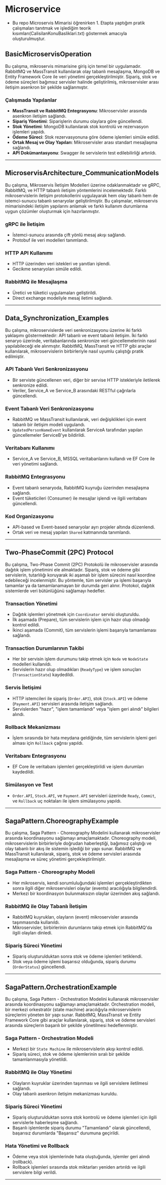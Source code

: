 # Microservice
- Bu repo Microservis Mimarisi öğrenirken 1. Etapta yaptığım pratik çalışmaları tanıtmak ve işlediğim teorik kısımları(CalisilanKonuBasliklari.txt) göstermek amacıyla oluşturulmuştur.

## BasicMicroservisOperation

Bu çalışma, mikroservis mimarisine giriş için temel bir uygulamadır. RabbitMQ ve MassTransit kullanılarak olay tabanlı mesajlaşma, MongoDB ve Entity Framework Core ile veri yönetimi gerçekleştirilmiştir. Sipariş, stok ve ödeme süreçleri bağımsız servisler halinde geliştirilmiş, mikroservisler arası iletişim asenkron bir şekilde sağlanmıştır.

### Çalışmada Yapılanlar
- **MassTransit ve RabbitMQ Entegrasyonu**: Mikroservisler arasında asenkron iletişim sağlandı.
- **Sipariş Yönetimi**: Siparişlerin durumu olaylara göre güncellendi.
- **Stok Yönetimi**: MongoDB kullanılarak stok kontrolü ve rezervasyon işlemleri yapıldı.
- **Ödeme Süreci**: Stok rezervasyonuna göre ödeme işlemleri simüle edildi.
- **Ortak Mesaj ve Olay Yapıları**: Mikroservisler arası standart mesajlaşma sağlandı.
- **API Dokümantasyonu**: Swagger ile servislerin test edilebilirliği artırıldı.

---

## MicroservisArchitecture_CommunicationModels

Bu çalışma, Mikroservis İletişim Modelleri üzerine odaklanmaktadır ve gRPC, RabbitMQ, ve HTTP tabanlı iletişim yöntemlerini incelemektedir. Farklı mikroservislerin iletişim protokollerini uygulayarak hem olay tabanlı hem de istemci-sunucu tabanlı senaryolar geliştirilmiştir. Bu çalışmalar, mikroservis mimarisindeki iletişim yapılarını anlamak ve farklı kullanım durumlarına uygun çözümler oluşturmak için hazırlanmıştır.

### gRPC ile İletişim
- İstemci-sunucu arasında çift yönlü mesaj akışı sağlandı.
- Protobuf ile veri modelleri tanımlandı.

### HTTP API Kullanımı
- HTTP üzerinden veri istekleri ve yanıtları işlendi.
- Gecikme senaryoları simüle edildi.

### RabbitMQ ile Mesajlaşma
- Üretici ve tüketici uygulamaları geliştirildi.
- Direct exchange modeliyle mesaj iletimi sağlandı.

---

## Data_Synchronization_Examples

Bu çalışma, mikroservislerde veri senkronizasyonu üzerine iki farklı yaklaşımı göstermektedir: API tabanlı ve event tabanlı iletişim. İki farklı senaryo üzerinde, veritabanlarında senkronize veri güncellemelerinin nasıl yapılabileceği ele alınmıştır. RabbitMQ, MassTransit ve HTTP gibi araçlar kullanılarak, mikroservislerin birbirleriyle nasıl uyumlu çalıştığı pratik edilmiştir.

### API Tabanlı Veri Senkronizasyonu
- Bir serviste güncellenen veri, diğer bir servise HTTP istekleriyle iletilerek senkronize edildi.
- Veriler, Service_A ve Service_B arasındaki RESTful çağrılarla güncellendi.

### Event Tabanlı Veri Senkronizasyonu
- RabbitMQ ve MassTransit kullanılarak, veri değişiklikleri için event tabanlı bir iletişim modeli uygulandı.
- `UpdatedPersonNameEvent` kullanılarak ServiceA tarafından yapılan güncellemeler ServiceB'ye bildirildi.

### Veritabanı Kullanımı
- Service_A ve Service_B, MSSQL veritabanlarını kullandı ve EF Core ile veri yönetimi sağlandı.

### RabbitMQ Entegrasyonu
- Event tabanlı senaryoda, RabbitMQ kuyruğu üzerinden mesajlaşma sağlandı.
- Event tüketicileri (Consumer) ile mesajlar işlendi ve ilgili veritabanı güncellendi.

### Kod Organizasyonu
- API-based ve Event-based senaryolar ayrı projeler altında düzenlendi.
- Ortak veri ve mesaj yapıları `Shared` katmanında tanımlandı.

---

## Two-PhaseCommit (2PC) Protocol

Bu çalışma, Two-Phase Commit (2PC) Protokolü ile mikroservisler arasında dağıtık işlem yönetimini ele almaktadır. Sipariş, stok ve ödeme gibi servislerin, tutarlılığı koruyarak iki aşamalı bir işlem sürecini nasıl koordine edebileceği incelenmiştir. Bu yöntemle, tüm servisler ya işlemi başarıyla tamamlar ya da tamamlanamayan bir durumda geri alınır. Protokol, dağıtık sistemlerde veri bütünlüğünü sağlamayı hedefler.

### Transaction Yönetimi
- Dağıtık işlemleri yönetmek için `Coordinator` servisi oluşturuldu.
- İlk aşamada (Prepare), tüm servislerin işlem için hazır olup olmadığı kontrol edildi.
- İkinci aşamada (Commit), tüm servislerin işlemi başarıyla tamamlaması sağlandı.

### Transaction Durumlarının Takibi
- Her bir servisin işlem durumunu takip etmek için `Node` ve `NodeState` modelleri kullanıldı.
- Servislerin hazır olup olmadıkları (`ReadyType`) ve işlem sonuçları (`TransactionState`) kaydedildi.

### Servis İletişimi
- HTTP istemcileri ile sipariş (`Order.API`), stok (`Stock.API`) ve ödeme (`Payment.API`) servisleri arasında iletişim sağlandı.
- Servislerden "hazır", "işlem tamamlandı" veya "işlem geri alındı" bilgileri alındı.

### Rollback Mekanizması
- İşlem sırasında bir hata meydana geldiğinde, tüm servislerin işlemi geri alması için `Rollback` çağrısı yapıldı.

### Veritabanı Entegrasyonu
- EF Core ile veritabanı işlemleri gerçekleştirildi ve işlem durumları kaydedildi.

### Simülasyon ve Test
- `Order.API`, `Stock.API`, ve `Payment.API` servisleri üzerinde `Ready`, `Commit`, ve `Rollback` uç noktaları ile işlem simülasyonu yapıldı.

---

## SagaPattern.ChoreographyExample

Bu çalışma, Saga Pattern - Choreography Modelini kullanarak mikroservisler arasında koordinasyonu sağlamayı amaçlamaktadır. Choreography modeli, mikroservislerin birbirleriyle doğrudan haberleştiği, bağımsız çalıştığı ve olay tabanlı bir akış ile sistemin işlediği bir yapı sunar. RabbitMQ ve MassTransit kullanılarak, sipariş, stok ve ödeme servisleri arasında mesajlaşma ve süreç yönetimi gerçekleştirilmiştir.

### Saga Pattern - Choreography Modeli
- Her mikroservis, kendi sorumluluğundaki işlemleri gerçekleştirdikten sonra ilgili diğer mikroservisleri olaylar (events) aracılığıyla bilgilendirdi.
- Merkezi bir koordinasyon bulunmaksızın olaylar üzerinden akış sağlandı.

### RabbitMQ ile Olay Tabanlı İletişim
- RabbitMQ kuyrukları, olayların (event) mikroservisler arasında taşınmasında kullanıldı.
- Mikroservisler, birbirlerinin durumlarını takip etmek için RabbitMQ'da ilgili olayları dinledi.

### Sipariş Süreci Yönetimi
- Sipariş oluşturulduktan sonra stok ve ödeme işlemleri tetiklendi.
- Stok veya ödeme işlemi başarısız olduğunda, sipariş durumu (`OrderStatus`) güncellendi.

---

## SagaPattern.OrchestrationExample

Bu çalışma, Saga Pattern - Orchestration Modelini kullanarak mikroservisler arasında koordinasyonu sağlamayı amaçlamaktadır. Orchestration modeli, bir merkezi orkestratör (state machine) aracılığıyla mikroservislerin süreçlerini yöneten bir yapı sunar. RabbitMQ, MassTransit ve Entity Framework Core gibi araçlar kullanılarak, sipariş, stok ve ödeme servisleri arasında süreçlerin başarılı bir şekilde yönetilmesi hedeflenmiştir.

### Saga Pattern - Orchestration Modeli
- Merkezi bir `State Machine` ile mikroservislerin akışı kontrol edildi.
- Sipariş süreci, stok ve ödeme işlemlerinin sıralı bir şekilde tamamlanmasıyla yönetildi.

### RabbitMQ ile Olay Yönetimi
- Olayların kuyruklar üzerinden taşınması ve ilgili servislere iletilmesi sağlandı.
- Olay tabanlı asenkron iletişim mekanizması kuruldu.

### Sipariş Süreci Yönetimi
- Sipariş oluşturulduktan sonra stok kontrolü ve ödeme işlemleri için ilgili servislerle haberleşme sağlandı.
- Başarılı işlemlerde sipariş durumu "Tamamlandı" olarak güncellendi, başarısız durumlarda "Başarısız" durumuna geçirildi.

### Hata Yönetimi ve Rollback
- Ödeme veya stok işlemlerinde hata oluştuğunda, işlemler geri alındı (rollback).
- Rollback işlemleri sırasında stok miktarları yeniden artırıldı ve ilgili servislere bilgi verildi.

---
